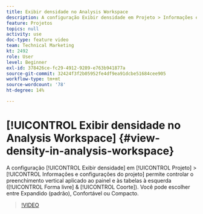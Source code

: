 ```yaml
---
title: Exibir densidade no Analysis Workspace
description: A configuração Exibir densidade em Projeto > Informações e configurações permite controlar o preenchimento vertical aplicado ao painel e às tabelas à esquerda (Forma livre e coorte). Você pode escolher entre Expandido (padrão), Confortável ou Compacto.
feature: Projetos
topics: null
activity: use
doc-type: feature video
team: Technical Marketing
kt: 2492
role: User
level: Beginner
exl-id: 378426ce-fc29-4912-9289-e763b941877a
source-git-commit: 32424f3f2b05952fe4df9ea91dcbe51684cee905
workflow-type: tm+mt
source-wordcount: '78'
ht-degree: 14%

---
```


# [!UICONTROL Exibir densidade no Analysis Workspace] {#view-density-in-analysis-workspace}

A configuração [!UICONTROL Exibir densidade] em [!UICONTROL Projeto] > [!UICONTROL Informações e configurações do projeto] permite controlar o preenchimento vertical aplicado ao painel e às tabelas à esquerda ([!UICONTROL Forma livre] &amp; [!UICONTROL Coorte]). Você pode escolher entre Expandido (padrão), Confortável ou Compacto.

>[!VIDEO](https://video.tv.adobe.com/v/25963/?quality=12)
